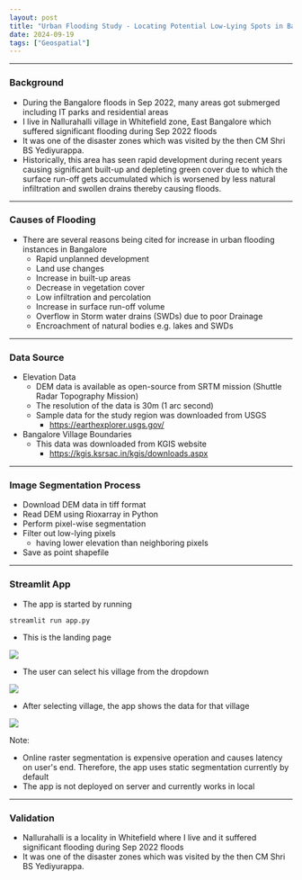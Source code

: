 ```yaml
---
layout: post
title: "Urban Flooding Study - Locating Potential Low-Lying Spots in Bangalore"
date: 2024-09-19
tags: ["Geospatial"]
---
```


---
### Background
- During the Bangalore floods in Sep 2022, many areas got submerged including IT parks and residential areas
- I live in Nallurahalli village in Whitefield zone, East Bangalore which suffered significant flooding during Sep 2022 floods
- It was one of the disaster zones which was visited by the then CM Shri BS Yediyurappa.
- Historically, this area has seen rapid development during recent years causing significant built-up and depleting green cover due to which the surface run-off gets accumulated which is worsened by less natural infiltration and swollen drains thereby causing floods.

---
### Causes of Flooding
- There are several reasons being cited for increase in urban flooding instances in Bangalore
    - Rapid unplanned development 
    - Land use changes
    - Increase in built-up areas 
    - Decrease in vegetation cover
    - Low infiltration and percolation
    - Increase in surface run-off volume
    - Overflow in Storm water drains (SWDs) due to poor Drainage 
    - Encroachment of natural bodies e.g. lakes and SWDs

---
### Data Source
- Elevation Data 
    - DEM data is available as open-source from SRTM mission (Shuttle Radar Topography Mission)
    - The resolution of the data is 30m (1 arc second)
    - Sample data for the study region was downloaded from USGS 
        - https://earthexplorer.usgs.gov/
- Bangalore Village Boundaries
    - This data was downloaded from KGIS website
        - https://kgis.ksrsac.in/kgis/downloads.aspx

---
### Image Segmentation Process
- Download DEM data in tiff format 
- Read DEM using Rioxarray in Python
- Perform pixel-wise segmentation
- Filter out low-lying pixels 
    - having lower elevation than neighboring pixels
- Save as point shapefile

--- 
### Streamlit App
- The app is started by running 
```
streamlit run app.py
```

- This is the landing page
<img src="{{site.url}}/images/low_lying_areas/landing_page.png"/>

- The user can select his village from the dropdown
<img src="{{site.url}}/images/low_lying_areas/dropdown.png"/>

- After selecting village, the app shows the data for that village
<img src="{{site.url}}/images/low_lying_areas/nallurahalli.png"/>


Note: 
- Online raster segmentation is expensive operation and causes latency on user's end. Therefore, the app uses static segmentation currently by default
- The app is not deployed on server and currently works in local

---
### Validation

- Nallurahalli is a locality in Whitefield where I live and it suffered significant flooding during Sep 2022 floods
- It was one of the disaster zones which was visited by the then CM Shri BS Yediyurappa.

